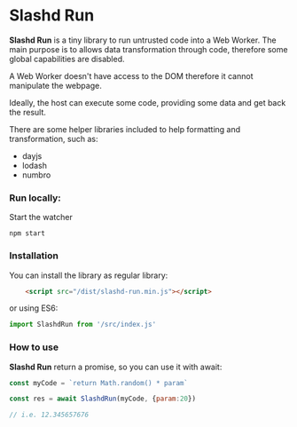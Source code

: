 # Slashd Run

**Slashd Run** is a tiny library to run untrusted code into a Web Worker. 
The main purpose is to allows data transformation through code, therefore some global capabilities are disabled.

A Web Worker doesn't have access to the DOM therefore it cannot manipulate the webpage.

Ideally, the host can execute some code, providing some data and get back the result.

There are some helper libraries included to help formatting and transformation, such as:
- dayjs
- lodash
- numbro



### Run locally:

Start the watcher

```shell
npm start 
```



### Installation

You can install the library  as regular library:

```html
	<script src="/dist/slashd-run.min.js"></script>
```

or using ES6:

```js
import SlashdRun from '/src/index.js'
```





### How to use

**Slashd Run** return a promise, so you can use it with await:

```js
const myCode = `return Math.random() * param`

const res = await SlashdRun(myCode, {param:20})

// i.e. 12.345657676
```

